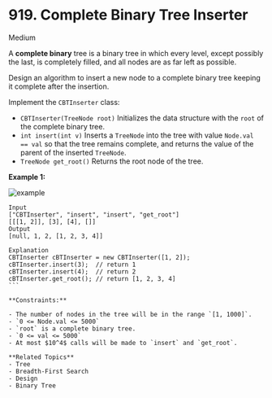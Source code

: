 # 919. Complete Binary Tree Inserter

Medium

A **complete binary** tree is a binary tree in which every level, except possibly the last, is completely filled, and all nodes are as far left as possible.

Design an algorithm to insert a new node to a complete binary tree keeping it complete after the insertion.

Implement the `CBTInserter` class:

- `CBTInserter(TreeNode root)` Initializes the data structure with the `root` of the complete binary tree.
- `int insert(int v)` Inserts a `TreeNode` into the tree with value `Node.val == val` so that the tree remains complete, and returns the value of the parent of the inserted `TreeNode`.
- `TreeNode get_root()` Returns the root node of the tree.
 

**Example 1:**

![example](https://assets.leetcode.com/uploads/2021/08/03/lc-treeinsert.jpg)

``````
Input
["CBTInserter", "insert", "insert", "get_root"]
[[[1, 2]], [3], [4], []]
Output
[null, 1, 2, [1, 2, 3, 4]]

Explanation
CBTInserter cBTInserter = new CBTInserter([1, 2]);
cBTInserter.insert(3);  // return 1
cBTInserter.insert(4);  // return 2
cBTInserter.get_root(); // return [1, 2, 3, 4]
```

**Constraints:**

- The number of nodes in the tree will be in the range `[1, 1000]`.
- `0 <= Node.val <= 5000`
- `root` is a complete binary tree.
- `0 <= val <= 5000`
- At most $10^4$ calls will be made to `insert` and `get_root`.

**Related Topics**
- Tree
- Breadth-First Search
- Design
- Binary Tree